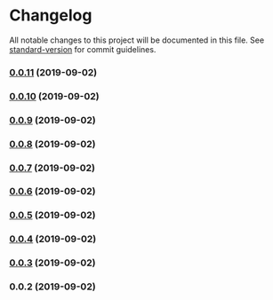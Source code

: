 # Changelog

All notable changes to this project will be documented in this file. See [standard-version](https://github.com/conventional-changelog/standard-version) for commit guidelines.

### [0.0.11](https://github.com/lupu60/nestjs-toolbox/compare/v0.0.10...v0.0.11) (2019-09-02)



### [0.0.10](https://github.com/lupu60/nestjs-toolbox/compare/v0.0.9...v0.0.10) (2019-09-02)



### [0.0.9](https://github.com/lupu60/nestjs-toolbox/compare/v0.0.8...v0.0.9) (2019-09-02)



### [0.0.8](https://github.com/lupu60/nestjs-toolbox/compare/v0.0.7...v0.0.8) (2019-09-02)



### [0.0.7](https://github.com/lupu60/nestjs-toolbox/compare/v0.0.6...v0.0.7) (2019-09-02)



### [0.0.6](https://github.com/lupu60/nestjs-toolbox/compare/v0.0.5...v0.0.6) (2019-09-02)



### [0.0.5](https://github.com/lupu60/nestjs-toolbox/compare/v0.0.4...v0.0.5) (2019-09-02)



### [0.0.4](https://github.com/lupu60/nestjs-toolbox/compare/v0.0.3...v0.0.4) (2019-09-02)



### [0.0.3](https://github.com/lupu60/nestjs-toolbox/compare/v0.0.2...v0.0.3) (2019-09-02)



### 0.0.2 (2019-09-02)
